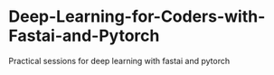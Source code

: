 # Deep-Learning-for-Coders-with-Fastai-and-Pytorch
Practical sessions for deep learning with fastai and pytorch
